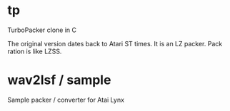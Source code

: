 # tp
TurboPacker clone in C

The original version dates back to Atari ST times. It is an LZ packer. Pack ration is like LZSS.

# wav2lsf / sample

Sample packer / converter for Atai Lynx
